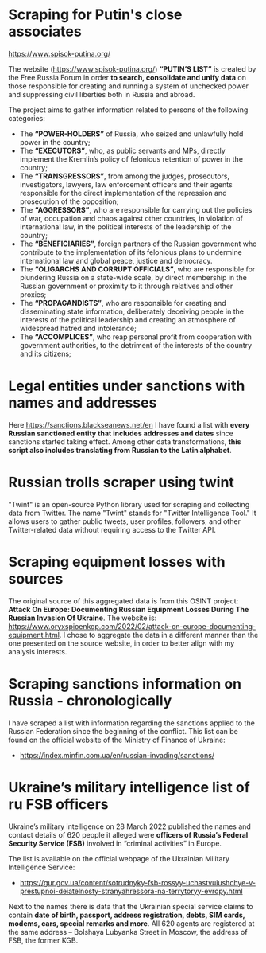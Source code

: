 # Scraping for Putin's close associates
https://www.spisok-putina.org/

The website (https://www.spisok-putina.org/) **“PUTIN’S LIST”** is created by the Free Russia Forum in order **to search, consolidate and unify data** on 
those responsible for creating and running a system of unchecked power and suppressing civil liberties both in Russia and abroad.

The project aims to gather information related to persons of the following categories:

* The **“POWER-HOLDERS”** of Russia, who seized and unlawfully hold power in the country;
* The **“EXECUTORS”**, who, as public servants and MPs, directly implement the Kremlin’s policy of felonious retention of power in the country;
* The **“TRANSGRESSORS”**, from among the judges, prosecutors, investigators, lawyers, law enforcement officers and their agents responsible for the direct implementation of the repression and prosecution of the opposition;
* The **“AGGRESSORS”**, who are responsible for carrying out the policies of war, occupation and chaos against other countries, in violation of international law, in the political interests of the leadership of the country;
* The **“BENEFICIARIES”**, foreign partners of the Russian government who contribute to the implementation of its felonious plans to undermine international law and global peace, justice and democracy.
* The **“OLIGARCHS AND CORRUPT OFFICIALS”**, who are responsible for plundering Russia on a state-wide scale, by direct membership in the Russian government or proximity to it through relatives and other proxies;
* The **“PROPAGANDISTS”**, who are responsible for creating and disseminating state information, deliberately deceiving people in the interests of the political leadership and creating an atmosphere of widespread hatred and intolerance;
* The **“ACCOMPLICES”**, who reap personal profit from cooperation with government authorities, to the detriment of the interests of the country and its citizens;

# Legal entities under sanctions with names and addresses

Here https://sanctions.blackseanews.net/en I have found a list with **every Russian sanctioned entity that includes addresses and dates** since sanctions started taking effect.
Among other data transformations, **this script also includes translating from Russian to the Latin alphabet**.

# Russian trolls scraper using twint

"Twint" is an open-source Python library used for scraping and collecting data from Twitter. The name "Twint" stands for "Twitter Intelligence Tool." It allows users to gather public tweets, user profiles, followers, and other Twitter-related data without requiring access to the Twitter API.

# Scraping equipment losses with sources

The original source of this aggregated data is from this OSINT project: **Attack On Europe: Documenting Russian Equipment Losses During The Russian Invasion Of Ukraine**. The website is: https://www.oryxspioenkop.com/2022/02/attack-on-europe-documenting-equipment.html. I chose to aggregate the data in a different manner than the one presented on the source website, in order to better align with my analysis interests.

# Scraping sanctions information on Russia - chronologically

I have scraped a list with information regarding the sanctions applied to the Russian Federation since the beginning of the conflict. This list can be found on the official website of the Ministry of Finance of Ukraine:
* https://index.minfin.com.ua/en/russian-invading/sanctions/

# Ukraine’s military intelligence list of ru FSB officers

Ukraine’s military intelligence on 28 March 2022 published the names and contact details of 620 people it alleged were **officers of Russia’s Federal Security Service (FSB)** involved in “criminal activities” in Europe.

The list is available on the official webpage of the Ukrainian Military Intelligence Service:
* https://gur.gov.ua/content/sotrudnyky-fsb-rossyy-uchastvuiushchye-v-prestupnoi-deiatelnosty-stranyahressora-na-terrytoryy-evropy.html

Next to the names there is data that the Ukrainian special service claims to contain **date of birth, passport, address registration, debts, SIM cards, modems, cars, special remarks and more**. All 620 agents are registered at the same address – Bolshaya Lubyanka Street in Moscow, the address of FSB, the former KGB.

